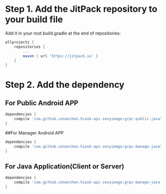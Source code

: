 # Step 1. Add the JitPack repository to your build file
Add it in your root build.gradle at the end of repositories:
```gradle
allprojects {
    repositories {
        ...
        maven { url 'https://jitpack.io' }
    }
}
```
	
# Step 2. Add the dependency
## For Public Android APP

```gradle
dependencies {
    compile 'com.github.conanchen.hiask-api-sexyimage:grpc-public-javalite:1.0.0-SNAPSHOT'
}
```
	
##For Manager Android APP

```gradle
dependencies {
    compile 'com.github.conanchen.hiask-api-sexyimage:grpc-manage-javalite:1.0.0-SNAPSHOT'
}
```
	
## For Java Application(Client or Server)
    
```gradle
dependencies {
    compile 'com.github.conanchen.hiask-api-sexyimage:grpc-manage-java:1.0.0-SNAPSHOT'
}
```
			